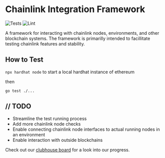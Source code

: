 # Chainlink Integration Framework

![Tests](https://github.com/smartcontractkit/integrations-framework/actions/workflows/test.yaml/badge.svg)
![Lint](https://github.com/smartcontractkit/integrations-framework/actions/workflows/lint.yaml/badge.svg)

A framework for interacting with chainlink nodes, environments, and other blockchain systems. The framework is primarilly intended to facillitate testing chainlink features and stability.

## How to Test

`npx hardhat node` to start a local hardhat instance of ethereum

then

`go test ./...`

## // TODO

* Streamline the test running process
* Add more chainlink node checks
* Enable connecting chainlink node interfaces to actual running nodes in an environment
* Enable interaction with outside blockchains

Check out our [clubhouse board](https://app.clubhouse.io/chainlinklabs/project/5690/qa-team?vc_group_by=day) for a look into our progress.
